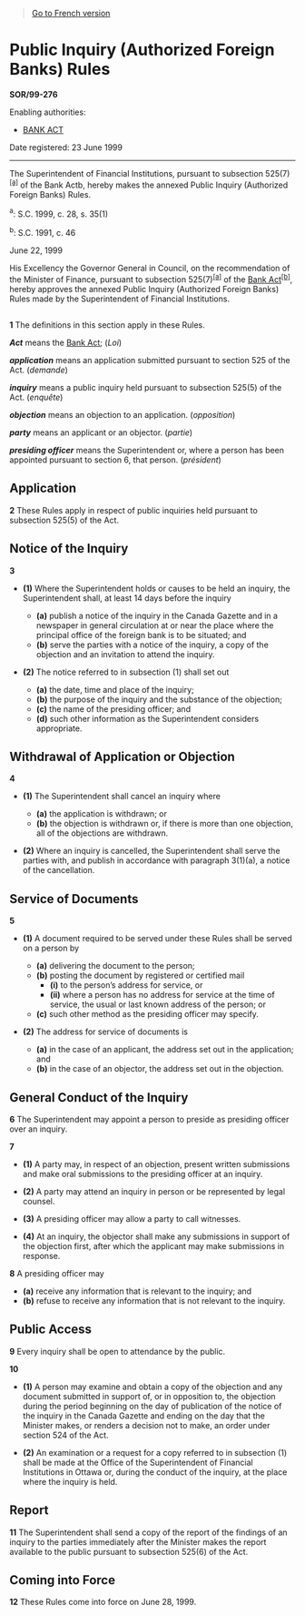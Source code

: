 > [Go to French version](/fr/Règlements/Décrets,%20ordonnances%20et%20règlements%20statutaires/99/276.md)

# Public Inquiry (Authorized Foreign Banks) Rules

**SOR/99-276**

Enabling authorities: 
- [BANK ACT](/en/Acts/Statutes%20of%20Canada/1991/c.%2046.md)

Date registered: 23 June 1999

----------

The Superintendent of Financial Institutions, pursuant to subsection 525(7)<sup><a href='#fn_SOR-99-276_e_hq_7532'>[a]</a></sup> of the Bank Actb, hereby makes the annexed Public Inquiry (Authorized Foreign Banks) Rules.

<a name='fn_SOR-99-276_e_hq_7532'><sup>a</sup></a>: S.C. 1999, c. 28, s. 35(1)<br />

<a name='fn_SOR-99-276_e_hq_7533'><sup>b</sup></a>: S.C. 1991, c. 46<br />

June 22, 1999

His Excellency the Governor General in Council, on the recommendation of the Minister of Finance, pursuant to subsection 525(7)<sup><a href='#fn_SOR-99-276_e_hq_7532'>[a]</a></sup> of the [Bank Act](/en/Acts/Statutes%20of%20Canada/1991/c.%2046.md)<sup><a href='#fn_SOR-99-276_e_hq_7533'>[b]</a></sup>, hereby approves the annexed Public Inquiry (Authorized Foreign Banks) Rules made by the Superintendent of Financial Institutions.




## 


**1** The definitions in this section apply in these Rules.

***Act*** means the [Bank Act](/en/Acts/Statutes%20of%20Canada/1991/c.%2046.md); (*Loi*)

***application*** means an application submitted pursuant to section 525 of the Act. (*demande*)

***inquiry*** means a public inquiry held pursuant to subsection 525(5) of the Act. (*enquête*)

***objection*** means an objection to an application. (*opposition*)

***party*** means an applicant or an objector. (*partie*)

***presiding officer*** means the Superintendent or, where a person has been appointed pursuant to section 6, that person. (*président*)




## Application


**2** These Rules apply in respect of public inquiries held pursuant to subsection 525(5) of the Act.




## Notice of the Inquiry


**3** 

- **(1)** Where the Superintendent holds or causes to be held an inquiry, the Superintendent shall, at least 14 days before the inquiry
	- **(a)** publish a notice of the inquiry in the Canada Gazette and in a newspaper in general circulation at or near the place where the principal office of the foreign bank is to be situated; and
	- **(b)** serve the parties with a notice of the inquiry, a copy of the objection and an invitation to attend the inquiry.

- **(2)** The notice referred to in subsection (1) shall set out
	- **(a)** the date, time and place of the inquiry;
	- **(b)** the purpose of the inquiry and the substance of the objection;
	- **(c)** the name of the presiding officer; and
	- **(d)** such other information as the Superintendent considers appropriate.




## Withdrawal of Application or Objection


**4** 

- **(1)** The Superintendent shall cancel an inquiry where
	- **(a)** the application is withdrawn; or
	- **(b)** the objection is withdrawn or, if there is more than one objection, all of the objections are withdrawn.

- **(2)** Where an inquiry is cancelled, the Superintendent shall serve the parties with, and publish in accordance with paragraph 3(1)(a), a notice of the cancellation.




## Service of Documents


**5** 

- **(1)** A document required to be served under these Rules shall be served on a person by
	- **(a)** delivering the document to the person;
	- **(b)** posting the document by registered or certified mail
		- **(i)** to the person’s address for service, or
		- **(ii)** where a person has no address for service at the time of service, the usual or last known address of the person; or
	- **(c)** such other method as the presiding officer may specify.

- **(2)** The address for service of documents is
	- **(a)** in the case of an applicant, the address set out in the application; and
	- **(b)** in the case of an objector, the address set out in the objection.




## General Conduct of the Inquiry


**6** The Superintendent may appoint a person to preside as presiding officer over an inquiry.



**7** 

- **(1)** A party may, in respect of an objection, present written submissions and make oral submissions to the presiding officer at an inquiry.

- **(2)** A party may attend an inquiry in person or be represented by legal counsel.

- **(3)** A presiding officer may allow a party to call witnesses.

- **(4)** At an inquiry, the objector shall make any submissions in support of the objection first, after which the applicant may make submissions in response.



**8** A presiding officer may
- **(a)** receive any information that is relevant to the inquiry; and
- **(b)** refuse to receive any information that is not relevant to the inquiry.




## Public Access


**9** Every inquiry shall be open to attendance by the public.



**10** 

- **(1)** A person may examine and obtain a copy of the objection and any document submitted in support of, or in opposition to, the objection during the period beginning on the day of publication of the notice of the inquiry in the Canada Gazette and ending on the day that the Minister makes, or renders a decision not to make, an order under section 524 of the Act.

- **(2)** An examination or a request for a copy referred to in subsection (1) shall be made at the Office of the Superintendent of Financial Institutions in Ottawa or, during the conduct of the inquiry, at the place where the inquiry is held.




## Report


**11** The Superintendent shall send a copy of the report of the findings of an inquiry to the parties immediately after the Minister makes the report available to the public pursuant to subsection 525(6) of the Act.




## Coming into Force


**12** These Rules come into force on June 28, 1999.


